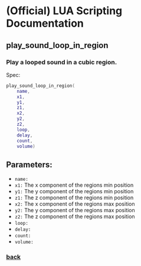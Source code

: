 
# (Official) LUA Scripting Documentation

## play_sound_loop_in_region

### Play a looped sound in a cubic region.

Spec:
```lua
play_sound_loop_in_region(
	name,
	x1,
	y1,
	z1,
	x2,
	y2,
	z2,
	loop,
	delay,
	count,
	volume)
```
## Parameters:
- `name:` 
- `x1:` The x component of the regions min position
- `y1:` The y component of the regions min position
- `z1:` The z component of the regions min position
- `x2:` The x component of the regions max position
- `y2:` The y component of the regions max position
- `z2:` The z component of the regions max position
- `loop:` 
- `delay:` 
- `count:` 
- `volume:` 
### [back](../sound)

